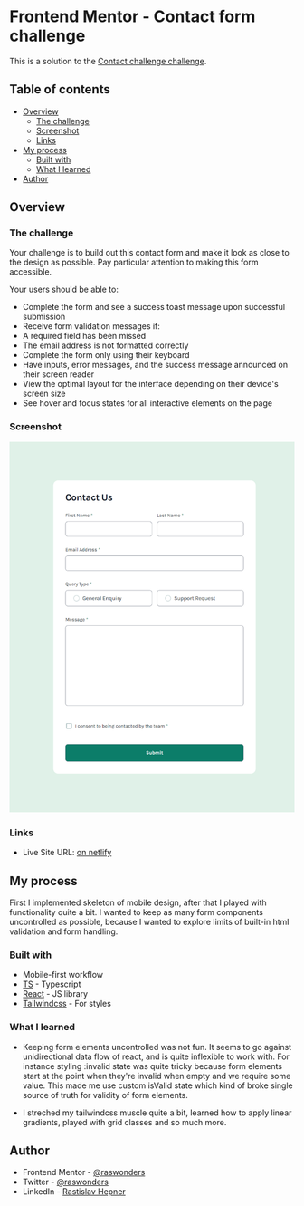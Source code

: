 # Frontend Mentor - Contact form challenge

This is a solution to the [Contact challenge challenge](https://www.frontendmentor.io/challenges/contact-form--G-hYlqKJj).

## Table of contents

- [Overview](#overview)
  - [The challenge](#the-challenge)
  - [Screenshot](#screenshot)
  - [Links](#links)
- [My process](#my-process)
  - [Built with](#built-with)
  - [What I learned](#what-i-learned)
- [Author](#author)

## Overview

### The challenge

Your challenge is to build out this contact form and make it look as close to the design as possible. Pay particular attention to making this form accessible.

Your users should be able to:

- Complete the form and see a success toast message upon successful submission
- Receive form validation messages if:
- A required field has been missed
- The email address is not formatted correctly
- Complete the form only using their keyboard
- Have inputs, error messages, and the success message announced on their screen reader
- View the optimal layout for the interface depending on their device's screen size
- See hover and focus states for all interactive elements on the page

### Screenshot

![](./screenshot.png)

### Links

- Live Site URL: [on netlify](https://prismatic-boba-aefbff.netlify.app/)

## My process

First I implemented skeleton of mobile design, after that I played with functionality quite a bit. I wanted to keep as many form components uncontrolled as possible, because I wanted to explore limits of built-in html validation and form handling.  

### Built with

- Mobile-first workflow
- [TS](https://www.typescriptlang.org/) - Typescript
- [React](https://reactjs.org/) - JS library
- [Tailwindcss](https://tailwindcss.com/) - For styles

### What I learned

- Keeping form elements uncontrolled was not fun. It seems to go against unidirectional data flow of react, and is quite inflexible to work with. For instance styling :invalid state was quite tricky because form elements start at the point when they're invalid when empty and we require some value. This made me use custom isValid state which kind of broke single source of truth for validity of form elements.

- I streched my tailwindcss muscle quite a bit, learned how to apply linear gradients, played with grid classes and so much more.

## Author

- Frontend Mentor - [@raswonders](https://www.frontendmentor.io/profile/raswonders)
- Twitter - [@raswonders](https://www.twitter.com/raswonders)
- LinkedIn - [Rastislav Hepner](https://www.linkedin.com/in/rastislavhepner/)
